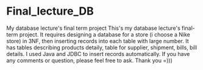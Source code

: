 # Final_lecture_DB
My database lecture's final term project
This's my database lecture's final-term project. It requires designing a database for a store (i choose a Nike store) in 3NF, then inserting records into each table 
with large number. It has tables describing products detaily, table for supplier, shipment, bills, bill details. I used Java and JDBC to insert records automatically. 
If you have any comments or question, please feel free to ask. Thank you =)))
